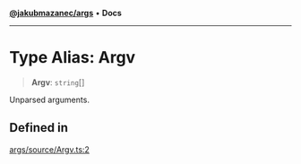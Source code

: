 [**@jakubmazanec/args**](../README.md) • **Docs**

---

# Type Alias: Argv

> **Argv**: `string`[]

Unparsed arguments.

## Defined in

[args/source/Argv.ts:2](https://github.com/jakubmazanec/tools/blob/29163046acd1da0224b08fd05ca40f385e9ab4e5/packages/args/source/Argv.ts#L2)
